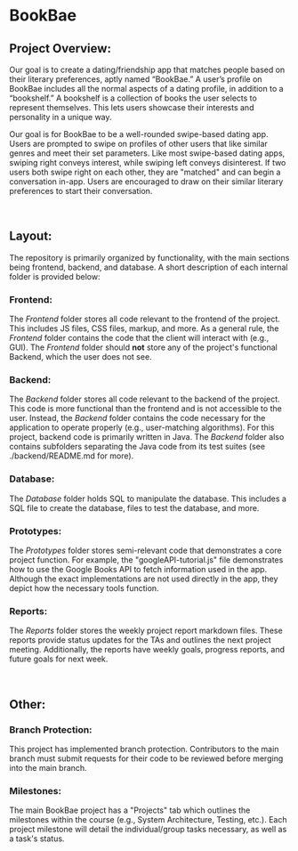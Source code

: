 # BookBae

## Project Overview:
   
Our goal is to create a dating/friendship app that matches people based on their literary preferences, aptly named “BookBae.” A user’s profile on BookBae includes all the normal aspects of a dating profile, in addition to a “bookshelf.” A bookshelf is a collection of books the user selects to represent themselves. This lets users showcase their interests and personality in a unique way.

Our goal is for BookBae to be a well-rounded swipe-based dating app. Users are prompted to swipe on profiles of other users that like similar genres and meet their set parameters. Like most swipe-based dating apps, swiping right conveys interest, while swiping left conveys disinterest. If two users both swipe right on each other, they are "matched" and can begin a conversation in-app. Users are encouraged to draw on their similar literary preferences to start their conversation.
  
<br/>

## Layout:

The repository is primarily organized by functionality, with the main sections being frontend, backend, and database. A short description of each internal folder is provided below:

### Frontend:

The *Frontend* folder stores all code relevant to the frontend of the project. This includes JS files, CSS files, markup, and more. As a general rule, the *Frontend* folder contains the code that the client will interact with (e.g., GUI). The *Frontend* folder should **not** store any of the project's functional Backend, which the user does not see. 

### Backend:

The *Backend* folder stores all code relevant to the backend of the project. This code is more functional than the frontend and is not accessible to the user. Instead, the *Backend* folder contains the code necessary for the application to operate properly (e.g., user-matching algorithms). For this project, backend code is primarily written in Java. The *Backend* folder also contains subfolders separating the Java code from its test suites (see ./backend/README.md for more).

### Database:

The *Database* folder holds SQL to manipulate the database. This includes a SQL file to create the database, files to test the database, and more.

### Prototypes:

The *Prototypes* folder stores semi-relevant code that demonstrates a core project function. For example, the "googleAPI-tutorial.js" file demonstrates how to use the Google Books API to fetch information used in the app. Although the exact implementations are not used directly in the app, they depict how the  necessary tools function. 

### Reports:

The *Reports* folder stores the weekly project report markdown files. These reports provide status updates for the TAs and outlines the next project meeting. Additionally, the reports have weekly goals, progress reports, and future goals for next week.
  
<br/>

## Other:

### Branch Protection:

This project has implemented branch protection. Contributors to the main branch must submit requests for their code to be reviewed before merging into the main branch. 

### Milestones:

The main BookBae project has a "Projects" tab which outlines the milestones within the course (e.g., System Architecture, Testing, etc.). Each project milestone will detail the individual/group tasks necessary, as well as a task's status.
